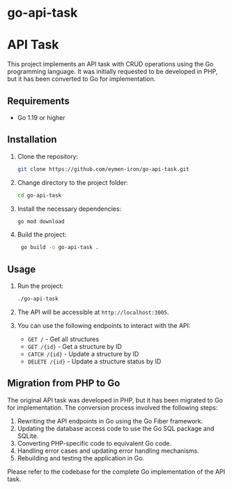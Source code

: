 # go-api-task

# API Task

This project implements an API task with CRUD operations using the Go programming language. It was initially requested to be developed in PHP, but it has been converted to Go for implementation.

## Requirements

- Go 1.19 or higher

## Installation

1. Clone the repository:

   ```bash
   git clone https://github.com/eymen-iron/go-api-task.git
    ```
   
2. Change directory to the project folder:

   ```bash
   cd go-api-task
   ```
3. Install the necessary dependencies:

   ```bash
   go mod download
   ```
   
4. Build the project:

   ```bash
    go build -o go-api-task .
    ```
   
## Usage

1. Run the project:

   ```bash
   ./go-api-task
   ```
   
2. The API will be accessible at `http://localhost:3005`.
3. You can use the following endpoints to interact with the API:
    - `GET /` - Get all structures
    - `GET /{id}` - Get a structure by ID
    - `CATCH /{id}` - Update a structure by ID
    - `DELETE /{id}` - Update a structure status by ID 

## Migration from PHP to Go

The original API task was developed in PHP, but it has been migrated to Go for implementation. The conversion process involved the following steps:

1. Rewriting the API endpoints in Go using the Go Fiber framework.
2. Updating the database access code to use the Go SQL package and SQLite.
3. Converting PHP-specific code to equivalent Go code.
4. Handling error cases and updating error handling mechanisms.
5. Rebuilding and testing the application in Go.

Please refer to the codebase for the complete Go implementation of the API task.



